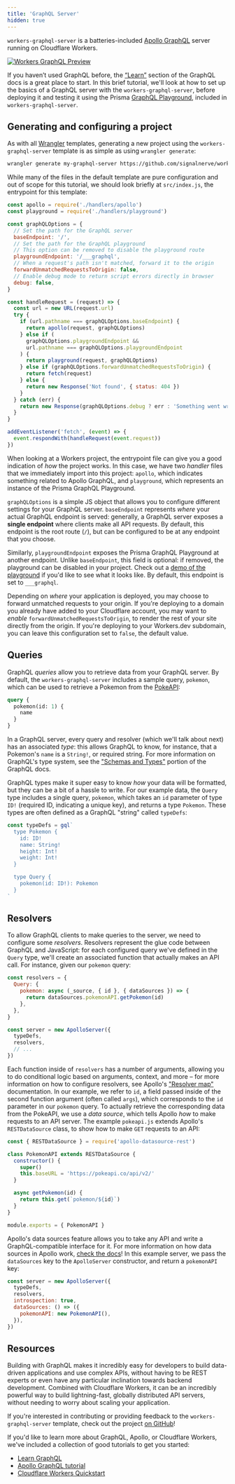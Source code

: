 ```yaml
---
title: 'GraphQL Server'
hidden: true
---
```


`workers-graphql-server` is a batteries-included [Apollo GraphQL](https://apollographql.com) server running on Cloudflare Workers.

[![Workers GraphQL Preview](/templates/media/workers-graphql-preview.png)](https://workers-graphql.signalnerve.workers.dev/___graphql)

If you haven’t used GraphQL before, the [“Learn”](https://graphql.org/learn/) section of the GraphQL docs is a great place to start. In this brief tutorial, we'll look at how to set up the basics of a GraphQL server with the `workers-graphql-server`, before deploying it and testing it using the Prisma [GraphQL Playground](https://github.com/prisma/graphql-playground), included in `workers-graphql-server`.

## Generating and configuring a project

As with all [Wrangler](https://github.com/cloudflare/wrangler) templates, generating a new project using the `workers-graphql-server` template is as simple as using `wrangler generate`:

```sh
wrangler generate my-graphql-server https://github.com/signalnerve/workers-graphql-server
```

While many of the files in the default template are pure configuration and out of scope for this tutorial, we should look briefly at `src/index.js`, the entrypoint for this template:

```js
const apollo = require('./handlers/apollo')
const playground = require('./handlers/playground')

const graphQLOptions = {
  // Set the path for the GraphQL server
  baseEndpoint: '/',
  // Set the path for the GraphQL playground
  // This option can be removed to disable the playground route
  playgroundEndpoint: '/___graphql',
  // When a request's path isn't matched, forward it to the origin
  forwardUnmatchedRequestsToOrigin: false,
  // Enable debug mode to return script errors directly in browser
  debug: false,
}

const handleRequest = (request) => {
  const url = new URL(request.url)
  try {
    if (url.pathname === graphQLOptions.baseEndpoint) {
      return apollo(request, graphQLOptions)
    } else if (
      graphQLOptions.playgroundEndpoint &&
      url.pathname === graphQLOptions.playgroundEndpoint
    ) {
      return playground(request, graphQLOptions)
    } else if (graphQLOptions.forwardUnmatchedRequestsToOrigin) {
      return fetch(request)
    } else {
      return new Response('Not found', { status: 404 })
    }
  } catch (err) {
    return new Response(graphQLOptions.debug ? err : 'Something went wrong', { status: 500 })
  }
}

addEventListener('fetch', (event) => {
  event.respondWith(handleRequest(event.request))
})
```

When looking at a Workers project, the entrypoint file can give you a good indication of _how_ the project works. In this case, we have two _handler_ files that we immediately import into this project: `apollo`, which indicates something related to Apollo GraphQL, and `playground`, which represents an instance of the Prisma GraphQL Playground.

`graphQLOptions` is a simple JS object that allows you to configure different settings for your GraphQL server. `baseEndpoint` represents _where_ your actual GraphQL endpoint is served: generally, a GraphQL server exposes a **single endpoint** where clients make all API requests. By default, this endpoint is the root route (`/`), but can be configured to be at any endpoint that you choose.

Similarly, `playgroundEndpoint` exposes the Prisma GraphQL Playground at another endpoint. Unlike `baseEndpoint`, this field is optional: if removed, the playground can be disabled in your project. Check out a [demo of the playground](https://graphql-on-workers.signalnerve.com/___graphql) if you'd like to see what it looks like. By default, this endpoint is set to `___graphql`.

Depending on _where_ your application is deployed, you may choose to forward unmatched requests to your origin. If you're deploying to a domain you already have added to your Cloudflare account, you may want to _enable_ `forwardUnmatchedRequestsToOrigin`, to render the rest of your site directly from the origin. If you're deploying to your Workers.dev subdomain, you can leave this configuration set to `false`, the default value.

## Queries

GraphQL _queries_ allow you to retrieve data from your GraphQL server. By default, the `workers-graphql-server` includes a sample query, `pokemon`, which can be used to retrieve a Pokemon from the [PokeAPI](https://pokeapi.co/):

```graphql
query {
  pokemon(id: 1) {
    name
  }
}
```

In a GraphQL server, every query and resolver (which we'll talk about next) has an associated _type_: this allows GraphQL to know, for instance, that a Pokemon's `name` is a `String!`, or required string. For more information on GraphQL's type system, see the ["Schemas and Types"](https://graphql.org/learn/schema/) portion of the GraphQL docs.

GraphQL types make it super easy to know _how_ your data will be formatted, but they can be a bit of a hassle to write. For our example data, the `Query` type includes a single query, `pokemon`, which takes an `id` parameter of type `ID!` (required ID, indicating a unique key), and returns a type `Pokemon`. These types are often defined as a GraphQL "string" called `typeDefs`:

```js
const typeDefs = gql`
  type Pokemon {
    id: ID!
    name: String!
    height: Int!
    weight: Int!
  }

  type Query {
    pokemon(id: ID!): Pokemon
  }
`
```

## Resolvers

To allow GraphQL clients to make queries to the server, we need to configure some _resolvers_. Resolvers represent the glue code between GraphQL and JavaScript: for each configured query we've defined in the `Query` type, we'll create an associated function that actually makes an API call. For instance, given our `pokemon` query:

```js
const resolvers = {
  Query: {
    pokemon: async (_source, { id }, { dataSources }) => {
      return dataSources.pokemonAPI.getPokemon(id)
    },
  },
}

const server = new ApolloServer({
  typeDefs,
  resolvers,
  // ...
})
```

Each function inside of `resolvers` has a number of arguments, allowing you to do conditional logic based on arguments, context, and more – for more information on how to configure resolvers, see Apollo's ["Resolver map"](https://www.apollographql.com/docs/graphql-tools/resolvers/) documentation. In our example, we refer to `id`, a field passed inside of the second function argument (often called `args`), which corresponds to the `id` parameter in our `pokemon` query. To actually retrieve the corresponding data from the PokeAPI, we use a _data source_, which tells Apollo _how_ to make requests to an API server. The example `pokeapi.js` extends Apollo's `RESTDataSource` class, to show how to make `GET` requests to an API:

```js
const { RESTDataSource } = require('apollo-datasource-rest')

class PokemonAPI extends RESTDataSource {
  constructor() {
    super()
    this.baseURL = 'https://pokeapi.co/api/v2/'
  }

  async getPokemon(id) {
    return this.get(`pokemon/${id}`)
  }
}

module.exports = { PokemonAPI }
```

Apollo's data sources feature allows you to take any API and write a GraphQL-compatible interface for it. For more information on how data sources in Apollo work, [check the docs](https://www.apollographql.com/docs/apollo-server/features/data-sources/)! In this example server, we pass the `dataSources` key to the `ApolloServer` constructor, and return a `pokemonAPI` key:

```js
const server = new ApolloServer({
  typeDefs,
  resolvers,
  introspection: true,
  dataSources: () => ({
    pokemonAPI: new PokemonAPI(),
  }),
})
```

## Resources

Building with GraphQL makes it incredibly easy for developers to build data-driven applications and use complex APIs, without having to be REST experts or even have any particular inclination towards backend development. Combined with Cloudflare Workers, it can be an incredibly powerful way to build lightning-fast, globally distributed API servers, without needing to worry about scaling your application.

If you're interested in contributing or providing feedback to the `workers-graphql-server` template, check out the project [on GitHub](https://github.com/signalnerve/workers-graphql-server)!

If you'd like to learn more about GraphQL, Apollo, or Cloudflare Workers, we've included a collection of good tutorials to get you started:

- [Learn GraphQL](https://graphql.org/learn/)
- [Apollo GraphQL tutorial](https://www.apollographql.com/docs/tutorial/introduction/)
- [Cloudflare Workers Quickstart](https://workers.cloudflare.com/docs/quickstart/)
